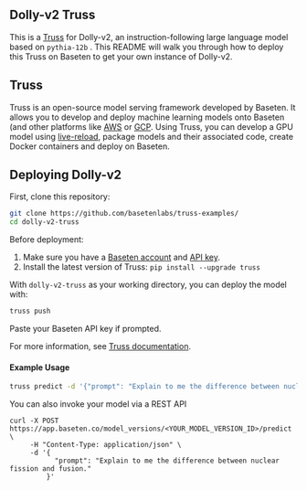 ## Dolly-v2 Truss

This is a [Truss](https://truss.baseten.co/) for Dolly-v2, an instruction-following large language model based on `pythia-12b` . This README will walk you through how to deploy this Truss on Baseten to get your own instance of Dolly-v2.

## Truss

Truss is an open-source model serving framework developed by Baseten. It allows you to develop and deploy machine learning models onto Baseten (and other platforms like [AWS](https://truss.baseten.co/deploy/aws) or [GCP](https://truss.baseten.co/deploy/gcp). Using Truss, you can develop a GPU model using [live-reload](https://baseten.co/blog/technical-deep-dive-truss-live-reload), package models and their associated code, create Docker containers and deploy on Baseten.

## Deploying Dolly-v2

First, clone this repository:

```sh
git clone https://github.com/basetenlabs/truss-examples/
cd dolly-v2-truss
```

Before deployment:

1. Make sure you have a [Baseten account](https://app.baseten.co/signup) and [API key](https://app.baseten.co/settings/account/api_keys).
2. Install the latest version of Truss: `pip install --upgrade truss`

With `dolly-v2-truss` as your working directory, you can deploy the model with:

```sh
truss push
```

Paste your Baseten API key if prompted.

For more information, see [Truss documentation](https://truss.baseten.co).

#### Example Usage

```sh
truss predict -d '{"prompt": "Explain to me the difference between nuclear fission and fusion."}'
```

You can also invoke your model via a REST API
```
curl -X POST https://app.baseten.co/model_versions/<YOUR_MODEL_VERSION_ID>/predict \
     -H "Content-Type: application/json" \
     -d '{
           "prompt": "Explain to me the difference between nuclear fission and fusion."
         }'
```
